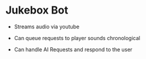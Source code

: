 # Jukebox Bot
* Streams audio via youtube

* Can queue requests to player sounds chronological 

* Can handle AI Requests and respond to the user
